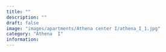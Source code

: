```yaml
---
title: ""
description: ""
draft: false
image: "images/apartments/Athena center I/athena_I_1.jpg"
category: "Athena  I"
information:
---
```

